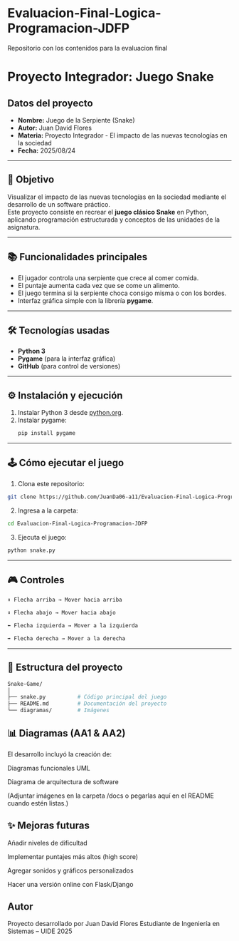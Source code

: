 # Evaluacion-Final-Logica-Programacion-JDFP
Repositorio con los contenidos para la evaluacion final 
# Proyecto Integrador: Juego Snake

## Datos del proyecto
- **Nombre:** Juego de la Serpiente (Snake)
- **Autor:** Juan David Flores
- **Materia:** Proyecto Integrador - El impacto de las nuevas tecnologías en la sociedad
- **Fecha:** 2025/08/24

---

## 🎯 Objetivo
Visualizar el impacto de las nuevas tecnologías en la sociedad mediante el desarrollo de un software práctico.  
Este proyecto consiste en recrear el **juego clásico Snake** en Python, aplicando programación estructurada y conceptos de las unidades de la asignatura.

---

## 📚 Funcionalidades principales
- El jugador controla una serpiente que crece al comer comida.
- El puntaje aumenta cada vez que se come un alimento.
- El juego termina si la serpiente choca consigo misma o con los bordes.
- Interfaz gráfica simple con la librería **pygame**.

---

## 🛠️ Tecnologías usadas
- **Python 3**
- **Pygame** (para la interfaz gráfica)
- **GitHub** (para control de versiones)

---

## ⚙️ Instalación y ejecución
1. Instalar Python 3 desde [python.org](https://www.python.org/).  
2. Instalar pygame:
   ```bash
   pip install pygame
   
---

## 🕹️ Cómo ejecutar el juego
1. Clona este repositorio:
```bash
git clone https://github.com/JuanDa06-a11/Evaluacion-Final-Logica-Programacion-JDFP.git
```
2. Ingresa a la carpeta:
```bash
cd Evaluacion-Final-Logica-Programacion-JDFP
```
3. Ejecuta el juego:
```bash
python snake.py
```
---

## 🎮 Controles
```bash
⬆️ Flecha arriba → Mover hacia arriba

⬇️ Flecha abajo → Mover hacia abajo

⬅️ Flecha izquierda → Mover a la izquierda

➡️ Flecha derecha → Mover a la derecha
```
---
## 📂 Estructura del proyecto
```bash
Snake-Game/
│
├── snake.py          # Código principal del juego
├── README.md         # Documentación del proyecto
└── diagramas/        # Imágenes
```

## 📊 Diagramas (AA1 & AA2)
El desarrollo incluyó la creación de:

Diagramas funcionales UML

Diagrama de arquitectura de software

(Adjuntar imágenes en la carpeta /docs o pegarlas aquí en el README cuando estén listas.)

## ✨ Mejoras futuras
Añadir niveles de dificultad

Implementar puntajes más altos (high score)

Agregar sonidos y gráficos personalizados

Hacer una versión online con Flask/Django

## Autor
Proyecto desarrollado por Juan David Flores
Estudiante de Ingeniería en Sistemas – UIDE
2025

